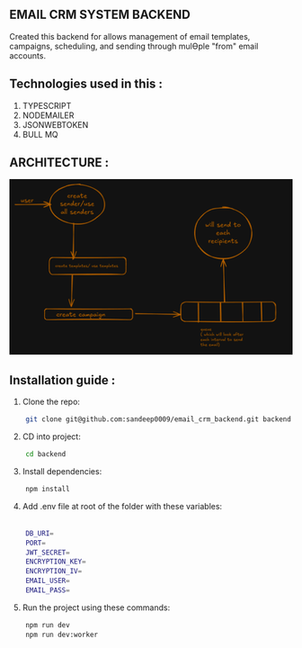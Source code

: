 
## EMAIL CRM SYSTEM BACKEND

Created this backend for allows management of email templates,
campaigns, scheduling, and sending through mulƟple "from" email accounts.

## Technologies used in this :
1. TYPESCRIPT
2. NODEMAILER
3. JSONWEBTOKEN
4. BULL MQ


## ARCHITECTURE :
![Screenshot](./screenshot.png)

## Installation guide :

1. Clone the repo:
```bash
    git clone git@github.com:sandeep0009/email_crm_backend.git backend
```

2. CD into project:
```bash
    cd backend
```

3. Install dependencies:
```bash
    npm install
```

4. Add .env file at root of the folder with these variables:
```bash

    DB_URI=
    PORT=
    JWT_SECRET=
    ENCRYPTION_KEY=
    ENCRYPTION_IV=
    EMAIL_USER=
    EMAIL_PASS=
```

5. Run the project using these commands:
```bash
    npm run dev
    npm run dev:worker
```
